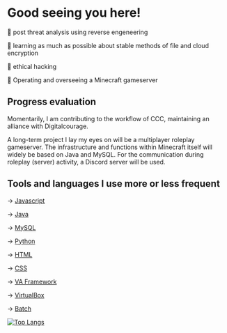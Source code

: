 # Good seeing you here!


👀 post threat analysis using reverse engeneering

🧠 learning as much as possible about stable methods of file and cloud encryption

💭 ethical hacking

💙 Operating and overseeing a Minecraft gameserver

## Progress evaluation

Momentarily, I am contributing to the workflow of CCC, maintaining an alliance with Digitalcourage.

A long-term project I lay my eyes on will be a multiplayer roleplay gameserver.
The infrastructure and functions within Minecraft itself will widely be based on Java and MySQL.
For the communication during roleplay (server) activity, a Discord server will be used.

## Tools and languages I use more or less frequent

-> [Javascript](https://www.javascript.com/)

-> [Java](https://www.java.com/en/)

-> [MySQL](https://www.mysql.com/)

-> [Python](https://www.python.org/)

-> [HTML](https://html.com/)

-> [CSS](https://www.w3schools.com/css/default.asp)

-> [VA Framework](http://vaframework.com/)

-> [VirtualBox](https://www.virtualbox.org/)

-> [Batch](https://www.tutorialspoint.com/batch_script/index.htm)

[![Top Langs](https://github-readme-stats.vercel.app/api/top-langs/?username=devtill2yeah&theme=dark)](https://github.com/devtill2yeah/github-readme-stats)
